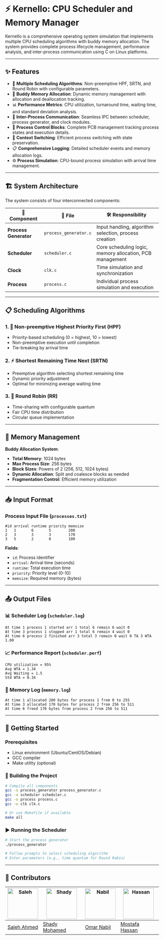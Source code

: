 # ⚡ Kernello: CPU Scheduler and Memory Manager
Kernello is a comprehensive operating system simulation that implements multiple CPU scheduling algorithms with buddy memory allocation. The system provides complete process lifecycle management, performance analysis, and inter-process communication using C on Linux platforms.

---

## ✨ Features

- 🔄 **Multiple Scheduling Algorithms**: Non-preemptive HPF, SRTN, and Round Robin with configurable parameters.
- 💾 **Buddy Memory Allocation**: Dynamic memory management with allocation and deallocation tracking.
- 📊 **Performance Metrics**: CPU utilization, turnaround time, waiting time, and standard deviation analysis.
- 🔗 **Inter-Process Communication**: Seamless IPC between scheduler, process generator, and clock modules.
- 📝 **Process Control Blocks**: Complete PCB management tracking process states and execution details.
- 🔄 **Context Switching**: Efficient process switching with state preservation.
- 📋 **Comprehensive Logging**: Detailed scheduler events and memory allocation logs.
- ⚙️ **Process Simulation**: CPU-bound process simulation with arrival time management.

---

## 🏗️ System Architecture

The system consists of four interconnected components:

| 🔧 Component | 📁 File | 🛠️ Responsibility |
|--------------|---------|-------------------|
| **Process Generator** | `process_generator.c` | Input handling, algorithm selection, process creation |
| **Scheduler** | `scheduler.c` | Core scheduling logic, memory allocation, PCB management |
| **Clock** | `clk.c` | Time simulation and synchronization |
| **Process** | `process.c` | Individual process simulation and execution |

---


## 📋 Scheduling Algorithms

### 1. 🎯 Non-preemptive Highest Priority First (HPF)
- Priority-based scheduling (0 = highest, 10 = lowest)
- Non-preemptive execution until completion
- Tie-breaking by arrival time

### 2. ⚡ Shortest Remaining Time Next (SRTN)
- Preemptive algorithm selecting shortest remaining time
- Dynamic priority adjustment
- Optimal for minimizing average waiting time

### 3. 🔄 Round Robin (RR)
- Time-sharing with configurable quantum
- Fair CPU time distribution
- Circular queue implementation

---

## 💾 Memory Management

**Buddy Allocation System**:
- **Total Memory**: 1024 bytes
- **Max Process Size**: 256 bytes
- **Block Sizes**: Powers of 2 (256, 512, 1024 bytes)
- **Dynamic Allocation**: Split and coalesce blocks as needed
- **Fragmentation Control**: Efficient memory utilization

---

## 📥 Input Format

### Process Input File (`processes.txt`)
```
#id arrival runtime priority memsize
1   1       6       5        200
2   3       3       3        170
3   5       2       8        100
```

**Fields**:
- `id`: Process identifier
- `arrival`: Arrival time (seconds)
- `runtime`: Total execution time
- `priority`: Priority level (0-10)
- `memsize`: Required memory (bytes)

---

## 📤 Output Files

### 📊 Scheduler Log (`scheduler.log`)
```
At time 1 process 1 started arr 1 total 6 remain 6 wait 0
At time 3 process 1 stopped arr 1 total 6 remain 4 wait 0
At time 6 process 2 finished arr 3 total 3 remain 0 wait 0 TA 3 WTA 1.00
```

### 📈 Performance Report (`scheduler.perf`)
```
CPU utilization = 95%
Avg WTA = 1.34
Avg Waiting = 1.5
Std WTA = 0.34
```

### 💾 Memory Log (`memory.log`)
```
At time 1 allocated 200 bytes for process 1 from 0 to 255
At time 3 allocated 170 bytes for process 2 from 256 to 511
At time 6 freed 170 bytes from process 2 from 256 to 511
```

---

## 🚀 Getting Started

### Prerequisites
- Linux environment (Ubuntu/CentOS/Debian)
- GCC compiler
- Make utility (optional)

### 🔨 Building the Project
```bash
# Compile all components
gcc -o process_generator process_generator.c
gcc -o scheduler scheduler.c
gcc -o process process.c
gcc -o clk clk.c

# Or use Makefile if available
make all
```

### ▶️ Running the Scheduler
```bash
# Start the process generator
./process_generator

# Follow prompts to select scheduling algorithm
# Enter parameters (e.g., time quantum for Round Robin)

```
---

## 🤵 Contributors

| <img src="https://avatars.githubusercontent.com/salehahmed99" width="100px" alt="Saleh"> | <img src="https://avatars.githubusercontent.com/shady-2004" width="100px" alt="Shady"> | <img src="https://avatars.githubusercontent.com/OmarNabil005" width="100px" alt="Nabil"> | <img src="https://avatars.githubusercontent.com/mostafahassan04" width="100px" alt="Hassan"> |
| ------------------------------------------------------------------------------------------------- | ----------------------------------------------------------------------------------------- | ------------------------------------------------------------------------------------------- | ------------------------------------------------------------------------------------------- |
| [Saleh Ahmed](https://github.com/salehahmed99/)                                            | [Shady Mohamed](https://github.com/OmarNabil005/)                                              | [Omar Nabil](https://github.com/im-saif)                                               | [Mostafa Hassan](https://github.com/mostafahassan04) |


